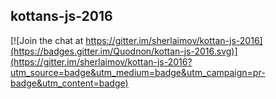## kottans-js-2016
[![Join the chat at https://gitter.im/sherlaimov/kottan-js-2016](https://badges.gitter.im/Quodnon/kottan-js-2016.svg)](https://gitter.im/sherlaimov/kottan-js-2016?utm_source=badge&utm_medium=badge&utm_campaign=pr-badge&utm_content=badge)
